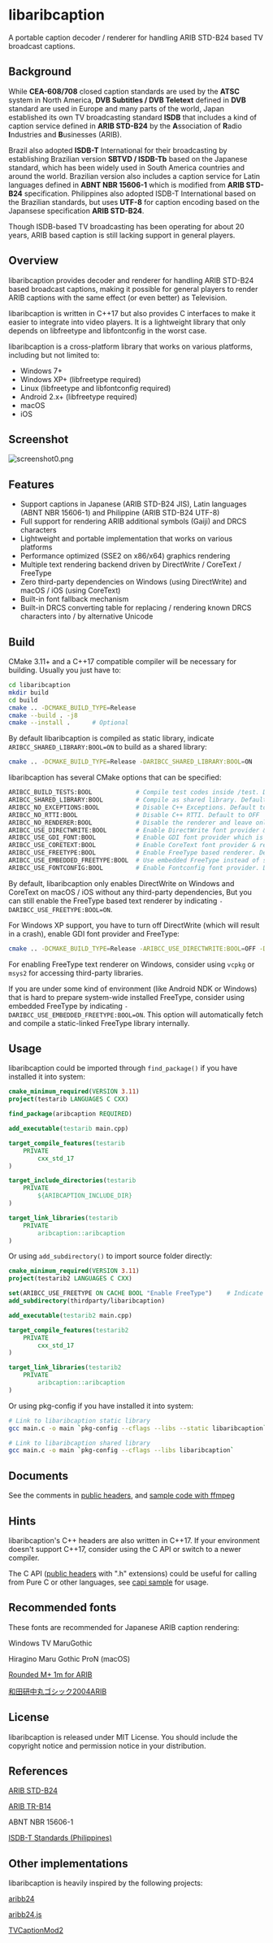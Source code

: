 libaribcaption
======
A portable caption decoder / renderer for handling ARIB STD-B24 based TV broadcast captions.

## Background
While **CEA-608/708** closed caption standards are used by the **ATSC** system in North America,
**DVB Subtitles / DVB Teletext** defined in **DVB** standard are used in Europe and many parts of the world,
Japan established its own TV broadcasting standard **ISDB** that includes a kind of caption service defined in **ARIB STD-B24**
by the **A**ssociation of **R**adio **I**ndustries and **B**usinesses (ARIB).

Brazil also adopted **ISDB-T** International for their broadcasting by establishing Brazilian version **SBTVD / ISDB-Tb** based on the Japanese standard,
which has been widely used in South America countries and around the world.
Brazilian version also includes a caption service for Latin languages defined in **ABNT NBR 15606-1** which is modified from **ARIB STD-B24** specification.
Philippines also adopted ISDB-T International based on the Brazilian standards,
but uses **UTF-8** for caption encoding based on the Japansese specification **ARIB STD-B24**.

Though ISDB-based TV broadcasting has been operating for about 20 years, ARIB based caption is still lacking support in general players.

## Overview
libaribcaption provides decoder and renderer for handling ARIB STD-B24 based broadcast captions,
making it possible for general players to render ARIB captions with the same effect (or even better) as Television.

libaribcaption is written in C++17 but also provides C interfaces to make it easier to integrate into video players.
It is a lightweight library that only depends on libfreetype and libfontconfig in the worst case.

libaribcaption is a cross-platform library that works on various platforms, including but not limited to:
- Windows 7+
- Windows XP+  (libfreetype required)
- Linux  (libfreetype and libfontconfig required)
- Android 2.x+  (libfreetype required)
- macOS
- iOS

## Screenshot
![screenshot0.png](screenshots/screenshot0.png)

## Features
- Support captions in Japanese (ARIB STD-B24 JIS), Latin languages (ABNT NBR 15606-1) and Philippine (ARIB STD-B24 UTF-8)
- Full support for rendering ARIB additional symbols (Gaiji) and DRCS characters
- Lightweight and portable implementation that works on various platforms
- Performance optimized (SSE2 on x86/x64) graphics rendering
- Multiple text rendering backend driven by DirectWrite / CoreText / FreeType
- Zero third-party dependencies on Windows (using DirectWrite) and macOS / iOS (using CoreText)
- Built-in font fallback mechanism
- Built-in DRCS converting table for replacing / rendering known DRCS characters into / by alternative Unicode

## Build
CMake 3.11+ and a C++17 compatible compiler will be necessary for building. Usually you just have to:
```bash
cd libaribcaption
mkdir build
cd build
cmake .. -DCMAKE_BUILD_TYPE=Release
cmake --build . -j8
cmake --install .      # Optional
```

By default libaribcaption is compiled as static library, indicate `ARIBCC_SHARED_LIBRARY:BOOL=ON` to build as a shared library:
```bash
cmake .. -DCMAKE_BUILD_TYPE=Release -DARIBCC_SHARED_LIBRARY:BOOL=ON    # or -DBUILD_SHARED_LIBS:BOOL=ON
```

libaribcaption has several CMake options that can be specified:
```bash
ARIBCC_BUILD_TESTS:BOOL            # Compile test codes inside /test. Default to OFF
ARIBCC_SHARED_LIBRARY:BOOL         # Compile as shared library. Default to OFF
ARIBCC_NO_EXCEPTIONS:BOOL          # Disable C++ Exceptions. Default to OFF
ARIBCC_NO_RTTI:BOOL                # Disable C++ RTTI. Default to OFF
ARIBCC_NO_RENDERER:BOOL            # Disable the renderer and leave only the decoder behind. Default to OFF
ARIBCC_USE_DIRECTWRITE:BOOL        # Enable DirectWrite font provider & renderer. Default to ON on Windows
ARIBCC_USE_GDI_FONT:BOOL           # Enable GDI font provider which is necessary for WinXP support. Default to OFF.
ARIBCC_USE_CORETEXT:BOOL           # Enable CoreText font provider & renderer. Default to ON on macOS / iOS
ARIBCC_USE_FREETYPE:BOOL           # Enable FreeType based renderer. Default to ON on Linux / Android
ARIBCC_USE_EMBEDDED_FREETYPE:BOOL  # Use embedded FreeType instead of searching system library. Default to OFF
ARIBCC_USE_FONTCONFIG:BOOL         # Enable Fontconfig font provider. Default to ON on Linux and other platforms
```

By default, libaribcaption only enables DirectWrite on Windows and CoreText on macOS / iOS without any third-party
dependencies, But you can still enable the FreeType based text renderer by indicating
`-DARIBCC_USE_FREETYPE:BOOL=ON`.

For Windows XP support, you have to turn off DirectWrite (which will result in a crash), enable GDI font provider and FreeType:
```bash
cmake .. -DCMAKE_BUILD_TYPE=Release -ARIBCC_USE_DIRECTWRITE:BOOL=OFF -DARIBCC_USE_GDI_FONT:BOOL=ON -DARIBCC_USE_FREETYPE:BOOL=ON
```

For enabling FreeType text renderer on Windows, consider using `vcpkg` or `msys2` for accessing third-party libraries.

If you are under some kind of environment (like Android NDK or Windows) that is hard to prepare system-wide installed FreeType,
consider using embedded FreeType by indicating `-DARIBCC_USE_EMBEDDED_FREETYPE:BOOL=ON`.
This option will automatically fetch and compile a static-linked FreeType library internally.

## Usage
libaribcaption could be imported through `find_package()` if you have installed it into system:
```cmake
cmake_minimum_required(VERSION 3.11)
project(testarib LANGUAGES C CXX)

find_package(aribcaption REQUIRED)

add_executable(testarib main.cpp)

target_compile_features(testarib
    PRIVATE
        cxx_std_17
)

target_include_directories(testarib
    PRIVATE
        ${ARIBCAPTION_INCLUDE_DIR}
)

target_link_libraries(testarib
    PRIVATE
        aribcaption::aribcaption
)
```

Or using `add_subdirectory()` to import source folder directly:

```cmake
cmake_minimum_required(VERSION 3.11)
project(testarib2 LANGUAGES C CXX)

set(ARIBCC_USE_FREETYPE ON CACHE BOOL "Enable FreeType")    # Indicate options here (optional)
add_subdirectory(thirdparty/libaribcaption)

add_executable(testarib2 main.cpp)

target_compile_features(testarib2
    PRIVATE
        cxx_std_17
)

target_link_libraries(testarib2
    PRIVATE
        aribcaption::aribcaption
)
```

Or using pkg-config if you have installed it into system:
```bash
# Link to libaribcaption static library
gcc main.c -o main `pkg-config --cflags --libs --static libaribcaption`

# Link to libaribcaption shared library
gcc main.c -o main `pkg-config --cflags --libs libaribcaption`
```

## Documents
See the comments in [public headers](include/aribcaption), and [sample code with ffmpeg](test/ffmpeg)

## Hints
libaribcaption's C++ headers are also written in C++17. If your environment doesn't support C++17,
consider using the C API or switch to a newer compiler.

The C API ([public headers] with ".h" extensions) could be useful for calling from Pure C or other languages,
see [capi sample](test/capi) for usage.

[public headers]: include/aribcaption

## Recommended fonts
These fonts are recommended for Japanese ARIB caption rendering:

Windows TV MaruGothic

Hiragino Maru Gothic ProN (macOS)

[Rounded M+ 1m for ARIB](https://www.axfc.net/u/3107925)

[和田研中丸ゴシック2004ARIB](https://ja.osdn.net/projects/jis2004/wiki/FrontPage)

## License
libaribcaption is released under MIT License. You should include the copyright notice and permission notice in your distribution.

## References
[ARIB STD-B24](https://www.arib.or.jp/english/std_tr/broadcasting/std-b24.html)

[ARIB TR-B14](https://www.arib.or.jp/english/std_tr/broadcasting/tr-b14.html)

ABNT NBR 15606-1

[ISDB-T Standards (Philippines)](https://ntc.gov.ph/wp-content/uploads/2018/MC/MC-07-12-2014-Attachment.pdf)

## Other implementations
libaribcaption is heavily inspired by the following projects:

[aribb24](https://github.com/nkoriyama/aribb24)

[aribb24.js](https://github.com/monyone/aribb24.js)

[TVCaptionMod2](https://github.com/xtne6f/TVCaptionMod2)

